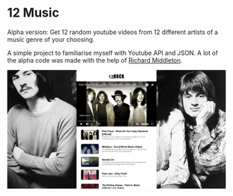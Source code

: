 # 12 Music

Alpha version: Get 12 random youtube videos from 12 different artists of a music genre of your choosing. 

A simple project to familiarise myself with Youtube API and JSON. A lot of the alpha code was made with the help of [Richard Middleton](https://www.youtube.com/channel/UCimIdsDPn0mE03Cb7C6aR8Q/featured).

![Image of 12 Music Website](https://github.com/KelliePetersen/12-music/blob/master/12%20Music.jpg)
